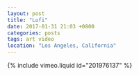 ```yaml
---
layout: post
title: "Lufi"
date: 2017-01-31 21:03 +0800
categories: posts
tags: art video
location: "Los Angeles, California"
---
```


{% include vimeo.liquid id="201976137" %}
